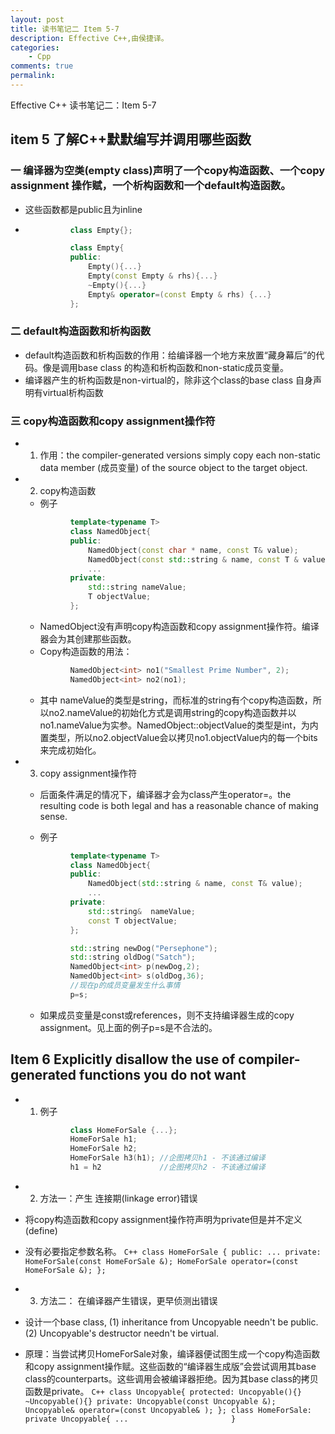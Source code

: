 ```yaml
---
layout: post
title: 读书笔记二 Item 5-7
description: Effective C++,由侯捷译。
categories:
    - Cpp
comments: true
permalink: 
---
```

Effective C++ 读书笔记二：Item 5-7

## item 5 了解C++默默编写并调用哪些函数

###  一 编译器为空类(empty class)声明了一个copy构造函数、一个copy assignment 操作赋，一个析构函数和一个default构造函数。

*  这些函数都是public且为inline
*  
    ```C++
              class Empty{};
    ```

    ```C++
              class Empty{
              public:
                  Empty(){...}
                  Empty(const Empty & rhs){...}
                  ~Empty(){...}
                  Empty& operator=(const Empty & rhs) {...}
              };
    ```

### 二 default构造函数和析构函数
* default构造函数和析构函数的作用：给编译器一个地方来放置“藏身幕后”的代码。像是调用base class 的构造和析构函数和non-static成员变量。
* 编译器产生的析构函数是non-virtual的，除非这个class的base class 自身声明有virtual析构函数


### 三 copy构造函数和copy assignment操作符
*  1. 作用：the compiler-generated versions simply copy each non-static data member (成员变量) of the source object to the target object.
*  2. copy构造函数
    *  例子

    ```C++
              template<typename T>
              class NamedObject{
              public:
                  NamedObject(const char * name, const T& value);
                  NamedObject(const std::string & name, const T & value);
                  ...
              private:
                  std::string nameValue;
                  T objectValue;
              };
    ```

    *  NamedObject没有声明copy构造函数和copy assignment操作符。编译器会为其创建那些函数。
    *  Copy构造函数的用法：
    ```C++
              NamedObject<int> no1("Smallest Prime Number", 2);
              NamedObject<int> no2(no1);
    ```

    *  其中 nameValue的类型是string，而标准的string有个copy构造函数，所以no2.nameValue的初始化方式是调用string的copy构造函数并以no1.nameValue为实参。NamedObject<int>::objectValue的类型是int，为内置类型，所以no2.objectValue会以拷贝no1.objectValue内的每一个bits来完成初始化。

*  3. copy assignment操作符
    
    *  后面条件满足的情况下，编译器才会为class产生operator=。the resulting code is both legal and has a reasonable chance of making sense.
    
    *  例子

    ```C++
              template<typename T>
              class NamedObject{
              public:
                  NamedObject(std::string & name, const T& value);
                  ...
              private:
                  std::string&  nameValue;
                  const T objectValue;
              };

              std::string newDog("Persephone");
              std::string oldDog("Satch");
              NamedObject<int> p(newDog,2);
              NamedObject<int> s(oldDog,36);
              //现在p的成员变量发生什么事情
              p=s;
    ```    
    *  如果成员变量是const或references，则不支持编译器生成的copy assignment。见上面的例子p=s是不合法的。

## Item 6 Explicitly disallow the use of compiler-generated functions you do not want
*  1. 例子
    ```C++
              class HomeForSale {...};
              HomeForSale h1;
              HomeForSale h2;
              HomeForSale h3(h1); //企图拷贝h1 - 不该通过编译
              h1 = h2             //企图拷贝h2 - 不该通过编译
    ```

*  2. 方法一：产生 连接期(linkage error)错误
  *  将copy构造函数和copy assignment操作符声明为private但是并不定义(define)
  *  没有必要指定参数名称。
    ```C++
              class HomeForSale {
                public:
                ...
                private:
                  HomeForSale(const HomeForSale &);
                  HomeForSale operator=(const HomeForSale &);
              };
    ```  

*  3. 方法二： 在编译器产生错误，更早侦测出错误
  *  设计一个base class, (1) inheritance from Uncopyable needn't be public. (2) Uncopyable's destructor needn't be virtual.
  *  原理：当尝试拷贝HomeForSale对象，编译器便试图生成一个copy构造函数和copy assignment操作赋。这些函数的“编译器生成版”会尝试调用其base class的counterparts。这些调用会被编译器拒绝。因为其base class的拷贝函数是private。
    ```C++
              class Uncopyable{
                protected:
                  Uncopyable(){}
                  ~Uncopyable(){}
                private:
                  Uncopyable(const Uncopyable &);
                  Uncopyable& operator=(const Uncopyable& );
              };
              class HomeForSale: private Uncopyable{
                ...                      
              }
    ```    